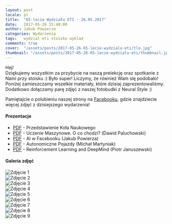 ```yaml
---
layout: post
locale: pl
title:  "65-lecie Wydziału ETI - 26.05.2017"
date:   2017-05-26 15:48:00
author: Jakub Powierza
categories: Wydarzenia
tags:	wydzial eti stoisko wyklad
comments: true
cover:  "/assets/posts/2017-05-26-65-lecie-wydzialu-eti/tlo.jpg"
thumbnail: "/assets/posts/2017-05-26-65-lecie-wydzialu-eti/thumbnail.jpg"
---
```


Hej!  
Dziękujemy wszystkim za przybycie na naszą prelekcję oraz spotkanie z Nami przy stoisku :) Było super! Liczymy, że również Wam się podobało! Poniżej zamieszczamy wszelkie materiały, które dzisiaj zaprezentowaliśmy. Dodatkowo dołączamy parę zdjęć z naszej fotobudki z Neural Style :)  

Pamiętajcie o polubieniu naszej strony na [Facebooku](http://facebook.com/GradientPG/), gdzie znajdziecie więcej zdjęć z dzisiejszego wydarzenia!

#### Prezentacje
- [<i class="fa fa-file-pdf-o" aria-hidden="true"></i> PDF](/pliki/pdf/2017-05-26-65-lecie-wydzialu-eti/Przedstawienie_Kola_Naukowego.pdf) - Przedstawienie Koła Naukowego
- [<i class="fa fa-file-pdf-o" aria-hidden="true"></i> PDF](/pliki/pdf/2017-05-26-65-lecie-wydzialu-eti/Uczenie_Maszynowe.pdf) - Uczenie Maszynowe. O co chodzi? (Dawid Paluchowski)
- [<i class="fa fa-file-pdf-o" aria-hidden="true"></i> PDF](/pliki/pdf/2017-05-26-65-lecie-wydzialu-eti/Facebook.pdf) - AI w Facebooku (Jakub Powierza)
- [<i class="fa fa-file-pdf-o" aria-hidden="true"></i> PDF](/pliki/pdf/2017-05-26-65-lecie-wydzialu-eti/Autonomiczne_Pojazdy.pdf) - Autonomiczne Pojazdy (Michał Martyniak)
- [<i class="fa fa-file-pdf-o" aria-hidden="true"></i> PDF](/pliki/pdf/2017-05-26-65-lecie-wydzialu-eti/Reinforcement_Learning_DeepMind.pdf) -  Reinforcement Learning and DeepMind (Piotr Januszewski)

#### Galeria zdjęć
![Zdjęcie 1](/pliki/jpg/2017-05-26-65-lecie-wydzialu-eti/Image1.jpg)  
![Zdjęcie 2](/pliki/jpg/2017-05-26-65-lecie-wydzialu-eti/Image2.jpg)  
![Zdjęcie 3](/pliki/jpg/2017-05-26-65-lecie-wydzialu-eti/Image3.jpg)  
![Zdjęcie 4](/pliki/jpg/2017-05-26-65-lecie-wydzialu-eti/Image4.jpg)  
![Zdjęcie 5](/pliki/jpg/2017-05-26-65-lecie-wydzialu-eti/Image5.jpg)  
![Zdjęcie 6](/pliki/jpg/2017-05-26-65-lecie-wydzialu-eti/Image6.jpg)  
![Zdjęcie 7](/pliki/jpg/2017-05-26-65-lecie-wydzialu-eti/Image7.jpg)  
![Zdjęcie 8](/pliki/jpg/2017-05-26-65-lecie-wydzialu-eti/Image8.jpg)  
![Zdjęcie 9](/pliki/jpg/2017-05-26-65-lecie-wydzialu-eti/Image9.jpg)  
